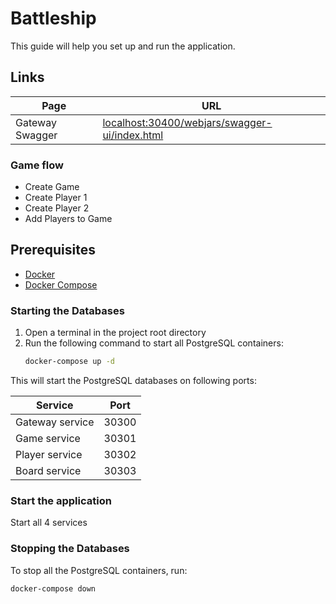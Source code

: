 # Battleship

This guide will help you set up and run the application.

## Links

| Page            | URL                                                                                                   |
|-----------------|-------------------------------------------------------------------------------------------------------|
| Gateway Swagger | [localhost:30400/webjars/swagger-ui/index.html](http://localhost:30400/webjars/swagger-ui/index.html) |

### Game flow

- Create Game
- Create Player 1
- Create Player 2
- Add Players to Game

## Prerequisites

- [Docker](https://www.docker.com/get-started)
- [Docker Compose](https://docs.docker.com/compose/install/)

### Starting the Databases

1. Open a terminal in the project root directory
2. Run the following command to start all PostgreSQL containers:
   ```bash
   docker-compose up -d
   ```

This will start the PostgreSQL databases on following ports:

| Service         | Port  |
|-----------------|-------|
| Gateway service | 30300 |
| Game service    | 30301 |
| Player service  | 30302 |
| Board service   | 30303 |

### Start the application

Start all 4 services

### Stopping the Databases

To stop all the PostgreSQL containers, run:
```bash
docker-compose down
```
